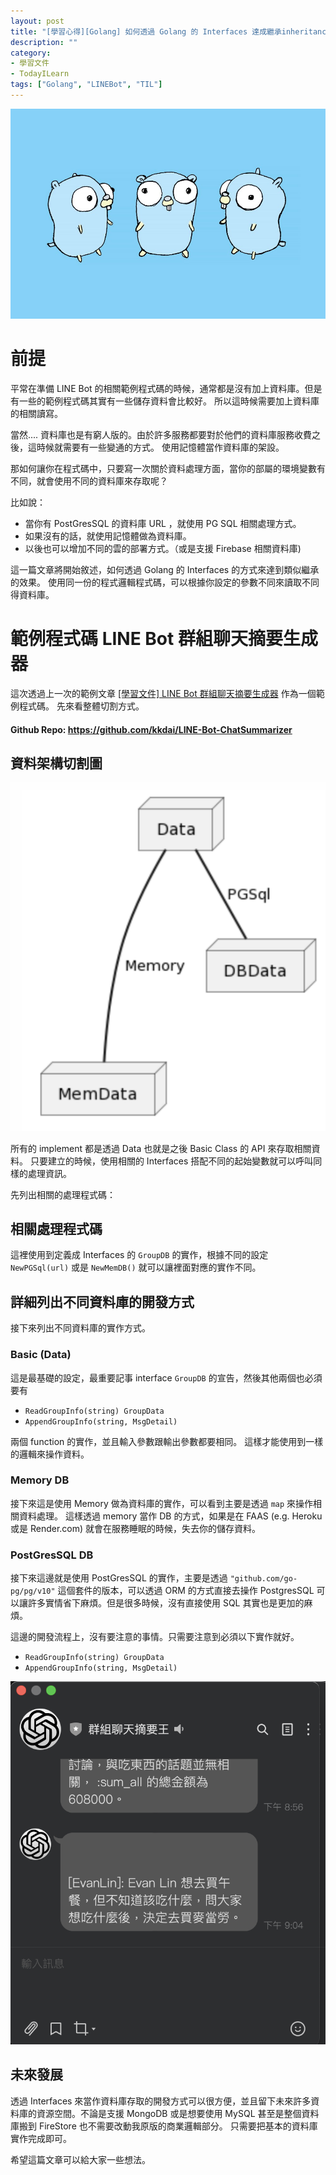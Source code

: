 ```yaml
---
layout: post
title: "[學習心得][Golang] 如何透過 Golang 的 Interfaces 達成繼承inheritance) 的效果 - 用 LINEbot 連接不同資料庫為例子"
description: ""
category: 
- 學習文件
- TodayILearn
tags: ["Golang", "LINEBot", "TIL"]
---
```


![Inheritance in Go is not possible, so to use composition of struct or  interface to achieve the same goal? | The Startup](../images/2022/0*gkZ1djQY5PA1u3wU.jpg)



# 前提

平常在準備 LINE Bot 的相關範例程式碼的時候，通常都是沒有加上資料庫。但是有一些的範例程式碼其實有一些儲存資料會比較好。 所以這時候需要加上資料庫的相關讀寫。

當然.... 資料庫也是有窮人版的。由於許多服務都要對於他們的資料庫服務收費之後，這時候就需要有一些變通的方式。 使用記憶體當作資料庫的架設。

那如何讓你在程式碼中，只要寫一次關於資料處理方面，當你的部屬的環境變數有不同，就會使用不同的資料庫來存取呢？

比如說：

- 當你有 PostGresSQL 的資料庫 URL ，就使用 PG SQL 相關處理方式。
- 如果沒有的話，就使用記憶體做為資料庫。
- 以後也可以增加不同的雲的部署方式。（或是支援 Firebase 相關資料庫)

這一篇文章將開始敘述，如何透過 Golang 的 Interfaces 的方式來達到類似繼承的效果。 使用同一份的程式邏輯程式碼，可以根據你設定的參數不同來讀取不同得資料庫。

# 範例程式碼 LINE Bot  群組聊天摘要生成器

這次透過上一次的範例文章 [[學習文件] LINE Bot 群組聊天摘要生成器](https://www.evanlin.com/linebot-chatgpt/) 作為一個範例程式碼。 先來看整體切割方式。 

#### Github Repo:  https://github.com/kkdai/LINE-Bot-ChatSummarizer



 ## 資料架構切割圖

![image-20230113221237698](../images/2022/image-20230113221237698.png)


所有的 implement 都是透過 Data 也就是之後 Basic Class 的 API 來存取相關資料。 只要建立的時候，使用相關的 Interfaces 搭配不同的起始變數就可以呼叫同樣的處理資訊。

先列出相關的處理程式碼：

## 相關處理程式碼

<script src="https://gist.github.com/kkdai/62dc8354e7ce3e7607aeda0513513a58.js"></script>

這裡使用到定義成 Interfaces 的 `GroupDB` 的實作，根據不同的設定  `NewPGSql(url)` 或是  `NewMemDB()` 就可以讓裡面對應的實作不同。



## 詳細列出不同資料庫的開發方式

接下來列出不同資料庫的實作方式。

### Basic (Data)

<script src="https://gist.github.com/kkdai/e186c9ed2b088b3f30e5d2e9cee62668.js"></script>

這是最基礎的設定，最重要記事 interface `GroupDB` 的宣告，然後其他兩個也必須要有

- `ReadGroupInfo(string) GroupData`
- `AppendGroupInfo(string, MsgDetail)`

兩個 function 的實作，並且輸入參數跟輸出參數都要相同。 這樣才能使用到一樣的邏輯來操作資料。

### Memory DB

<script src="https://gist.github.com/kkdai/7ff6487458ee8691b9ddf6993872186d.js"></script>

接下來這是使用 Memory 做為資料庫的實作，可以看到主要是透過 `map` 來操作相關資料處理。 這樣透過 memory 當作 DB 的方式，如果是在 FAAS (e.g. Heroku 或是 Render.com) 就會在服務睡眠的時候，失去你的儲存資料。

### PostGresSQL DB 

<script src="https://gist.github.com/kkdai/f1c4277ea2dfe7cabeb3a54e73aa7376.js"></script>

接下來這邊就是使用 PostGresSQL 的實作，主要是透過 `"github.com/go-pg/pg/v10"` 這個套件的版本，可以透過 ORM 的方式直接去操作 PostgresSQL 可以讓許多實情省下麻煩。但是很多時候，沒有直接使用 SQL 其實也是更加的麻煩。



這邊的開發流程上，沒有要注意的事情。只需要注意到必須以下實作就好。

- `ReadGroupInfo(string) GroupData`
- `AppendGroupInfo(string, MsgDetail)`



![img](../images/2022/sum_all-20230116203414058.png)



## 未來發展

透過 Interfaces 來當作資料庫存取的開發方式可以很方便，並且留下未來許多資料庫的資源空間。不論是支援 MongoDB 或是想要使用 MySQL 甚至是整個資料庫搬到 FireStore 也不需要改動我原版的商業邏輯部分。 只需要把基本的資料庫實作完成即可。

希望這篇文章可以給大家一些想法。
